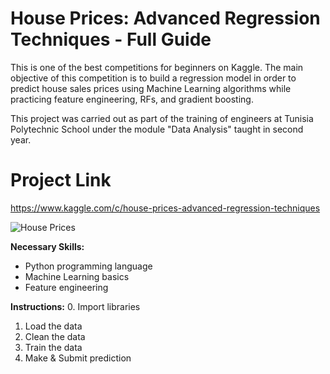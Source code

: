 # House Prices: Advanced Regression Techniques - Full Guide
This is one of the best competitions for beginners on Kaggle. The main objective of this competition is to build a regression model in order to predict house sales prices using Machine Learning algorithms while practicing feature engineering, RFs, and gradient boosting.

This project was carried out as part of the training of engineers at Tunisia Polytechnic School under the module "Data Analysis" taught in second year.

# Project Link
https://www.kaggle.com/c/house-prices-advanced-regression-techniques

![House Prices](https://storage.googleapis.com/kaggle-media/competitions/House%20Prices/kaggle_5407_media_housesbanner.png)

**Necessary Skills:**
- Python programming language
- Machine Learning basics
- Feature engineering

**Instructions:**
0. Import libraries
1. Load the data 
2. Clean the data
3. Train the data
4. Make & Submit prediction
